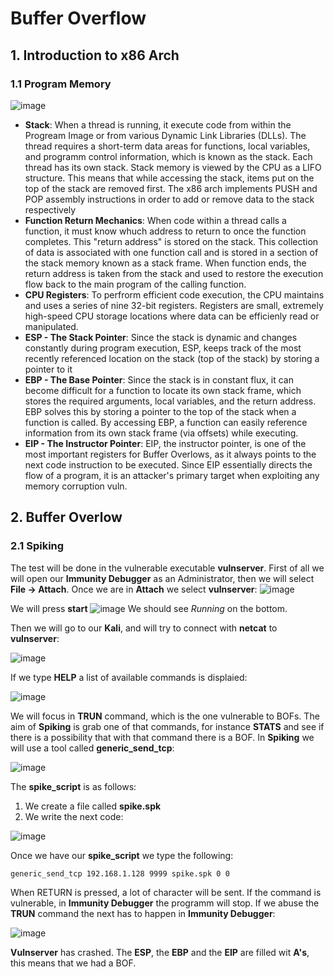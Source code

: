 # Buffer Overflow
## 1. Introduction to x86 Arch
### 1.1 Program Memory
![image](https://user-images.githubusercontent.com/43812413/132995755-5f51a287-1012-4dcf-b16d-d7b328e83b2b.png)
- **Stack**: When a thread is running, it execute code from within the Progream Image or from various Dynamic Link Libraries (DLLs). The thread requires a short-term data areas for functions, local variables, and programm control information, which is known as the stack. Each thread has its own stack. Stack memory is viewed by the CPU as a LIFO structure. This means that while accessing the stack, items put on the top of the stack are removed first. The x86 arch implements PUSH and POP assembly instructions in order to add or remove data to the stack respectively
- **Function Return Mechanics**: When code within a thread calls a function, it must know whuch address to return to once the function completes. This "return address" is stored on the stack. This collection of data is associated with one function call and is stored in a section of the stack memory known as a stack frame. When function ends, the return address is taken from the stack and used to restore the execution flow back to the main program of the calling function.
- **CPU Registers**: To perfrorm efficient code execution, the CPU maintains and uses a series of nine 32-bit registers. Registers are small, extremely high-speed CPU storage locations where data can be efficienly read or manipulated. 
- **ESP - The Stack Pointer**: Since the stack is dynamic and changes constantly during program execution, ESP, keeps track of the most recently referenced location on the stack (top of the stack) by storing a pointer to it
- **EBP - The Base Pointer**: Since the stack is in constant flux, it can become difficult for a function to locate its own stack frame, which stores the required arguments, local variables, and the return address. EBP solves this by storing a pointer to the top of the stack when a function is called. By accessing EBP, a function can easily reference information from its own stack frame (via offsets) while executing.
- **EIP - The Instructor Pointer**: EIP, the instructor pointer, is one of the most important registers for Buffer Overlows, as it always points to the next code instruction to be executed. Since EIP essentially directs the flow of a program, it is an attacker's primary target when exploiting any memory corruption vuln.

## 2. Buffer Overlow
### 2.1 Spiking
The test will be done in the vulnerable executable **vulnserver**.
First of all we will open our **Immunity Debugger** as an Administrator, then we will select **File -> Attach**. Once we are in **Attach** we select **vulnserver**:
![image](https://user-images.githubusercontent.com/43812413/132997437-1689629e-0b48-4465-b567-f2936108d58b.png)

We will press **start** ![image](https://user-images.githubusercontent.com/43812413/132997451-0cc4a42f-a8a2-4f7d-9a30-b46940c2826c.png)
We should see *Running* on the bottom.

Then we will go to our **Kali**, and will try to connect with **netcat** to **vulnserver**:

![image](https://user-images.githubusercontent.com/43812413/132997506-cbb43b46-f841-4e27-ae16-74357492a7b7.png)

If we type **HELP** a list of available commands is displaied:

![image](https://user-images.githubusercontent.com/43812413/132997545-a0cbeff8-a2da-4e97-89a2-203766dd3deb.png)

We will focus in **TRUN** command, which is the one vulnerable to BOFs.
The aim of **Spiking** is grab one of that commands, for instance **STATS** and see if there is a possibility that with that command there is a BOF. 
In **Spiking** we will use a tool called **generic_send_tcp**:

![image](https://user-images.githubusercontent.com/43812413/132997692-48c05e2e-8155-4107-affc-725060ac9872.png)

The **spike_script** is as follows:
  1. We create a file called **spike.spk**
  2. We write the next code:
  
  ![image](https://user-images.githubusercontent.com/43812413/132997862-54e3f8e6-2901-4f0a-8166-8eddea427c5a.png)
  
Once we have our **spike_script** we type the following:
```bash
generic_send_tcp 192.168.1.128 9999 spike.spk 0 0
```
When RETURN is pressed, a lot of character will be sent. If the command is vulnerable, in **Immunity Debugger** the programm will stop.
If we abuse the **TRUN** command the next has to happen in **Immunity Debugger**:

![image](https://user-images.githubusercontent.com/43812413/132997921-230378fa-d21a-4c02-b905-ef61d7eee7ab.png)

**Vulnserver** has crashed. The **ESP**, the **EBP** and the **EIP** are filled wit **A's**, this means that we had a BOF.





